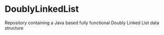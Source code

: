 # DoublyLinkedList
Repository containing a Java based fully functional Doubly Linked List data structure 
